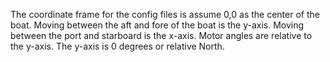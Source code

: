 The coordinate frame for the config files is assume 0,0 as the center of the boat. 
Moving between the aft and fore of the boat is the y-axis.
Moving between the port and starboard is the x-axis.
Motor angles are relative to the y-axis. The y-axis is 0 degrees or relative North.